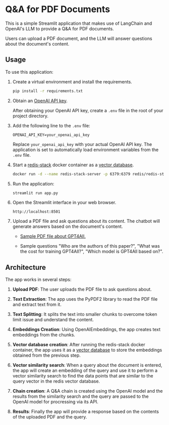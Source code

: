 # Q&A for PDF Documents

This is a simple Streamlit application that makes use of LangChain and OpenAI's LLM to provide a Q&A for PDF documents.

Users can upload a PDF document, and the LLM will answer questions about the document's content.

## Usage

To use this application:

1. Create a virtual environment and install the requirements.

    ```bash
    pip install -r requirements.txt
    ```

2. Obtain an [OpenAI API key](https://platform.openai.com/account/api-keys).

    After obtaining your OpenAI API key, create a `.env` file in the root of your project directory.

3. Add the following line to the `.env` file:

   ```text
   OPENAI_API_KEY=your_openai_api_key
   ```

   Replace `your_openai_api_key` with your actual OpenAI API key. The application is set to automatically load environment variables from the `.env` file.

4. Start a [redis-stack](https://redis.io/docs/stack/) docker container as a [vector database](https://redis.com/solutions/use-cases/vector-database/).

    ```bash
    docker run -d --name redis-stack-server -p 6379:6379 redis/redis-stack-server:latest
    ```

5. Run the application:

   ```bash
   streamlit run app.py
   ```

6. Open the Streamlit interface in your web browser.

    ```text
    http://localhost:8501
    ```

7. Upload a PDF file and ask questions about its content. The chatbot will generate answers based on the document's content.

    - [Sample PDF file about GPT4All.](https://s3.amazonaws.com/static.nomic.ai/gpt4all/2023_GPT4All_Technical_Report.pdf)

    - Sample questions "Who are the authors of this paper?", "What was the cost for training GPT4All?", "Which model is GPT4All based on?".

## Architecture

The app works in several steps:

1. **Upload PDF**: The user uploads the PDF file to ask questions about.

2. **Text Extraction**: The app uses the PyPDF2 library to read the PDF file and extract text from it.

3. **Text Splitting**: It splits the text into smaller chunks to overcome token limit issue and understand the content.

4. **Embeddings Creation**: Using OpenAIEmbeddings, the app creates text embeddings from the chunks.

5. **Vector database creation**: After running the redis-stack docker container, the app uses it as a [vector database](https://python.langchain.com/docs/modules/data_connection/vectorstores/integrations/redis) to store the embeddings obtained from the previous step.

6. **Vector similarity search**: When a query about the document is entered, the app will create an embedding of the query and use it to perform a vector similarity search to find the data points that are similar to the query vector in the redis vector database.

7. **Chain creation**: A Q&A chain is created using the OpenAI model and the results from the similarity search and the query are passed to the OpenAI model for procressing via its API.

8. **Results**: Finally the app will provide a response based on the contents of the uploaded PDF and the query.
